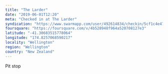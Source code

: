 ```yaml
---
title: "The Larder"
date: "2019-06-01T12:20"
meta: "Checked in at The Larder"
syndication: "https://www.swarmapp.com/user/492614834/checkin/5cf1c4e473fe25002c522fcf"
foursquare: "https://foursquare.com/v/4b528948f964a520708127e3"
latitude: "-41.30683515778064"
longitude: "174.8257068590217"
locality: "Wellington"
region: "Wellington"
country: "New Zealand"
---
```

Pit stop
